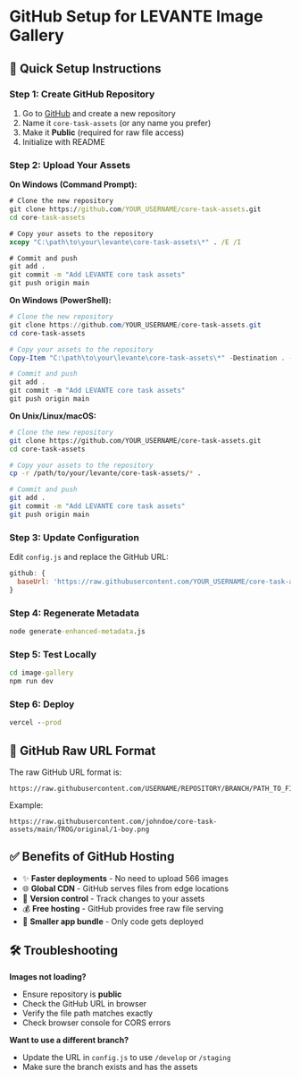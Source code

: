 # GitHub Setup for LEVANTE Image Gallery

## 🚀 Quick Setup Instructions

### Step 1: Create GitHub Repository
1. Go to [GitHub](https://github.com) and create a new repository
2. Name it `core-task-assets` (or any name you prefer)
3. Make it **Public** (required for raw file access)
4. Initialize with README

### Step 2: Upload Your Assets

**On Windows (Command Prompt):**
```cmd
# Clone the new repository
git clone https://github.com/YOUR_USERNAME/core-task-assets.git
cd core-task-assets

# Copy your assets to the repository
xcopy "C:\path\to\your\levante\core-task-assets\*" . /E /I

# Commit and push
git add .
git commit -m "Add LEVANTE core task assets"
git push origin main
```

**On Windows (PowerShell):**
```powershell
# Clone the new repository
git clone https://github.com/YOUR_USERNAME/core-task-assets.git
cd core-task-assets

# Copy your assets to the repository
Copy-Item "C:\path\to\your\levante\core-task-assets\*" -Destination . -Recurse

# Commit and push
git add .
git commit -m "Add LEVANTE core task assets"
git push origin main
```

**On Unix/Linux/macOS:**
```bash
# Clone the new repository
git clone https://github.com/YOUR_USERNAME/core-task-assets.git
cd core-task-assets

# Copy your assets to the repository
cp -r /path/to/your/levante/core-task-assets/* .

# Commit and push
git add .
git commit -m "Add LEVANTE core task assets"
git push origin main
```

### Step 3: Update Configuration
Edit `config.js` and replace the GitHub URL:

```javascript
github: {
  baseUrl: 'https://raw.githubusercontent.com/YOUR_USERNAME/core-task-assets/main',
}
```

### Step 4: Regenerate Metadata
```cmd
node generate-enhanced-metadata.js
```

### Step 5: Test Locally
```cmd
cd image-gallery
npm run dev
```

### Step 6: Deploy
```cmd
vercel --prod
```

## 🔗 GitHub Raw URL Format

The raw GitHub URL format is:
```
https://raw.githubusercontent.com/USERNAME/REPOSITORY/BRANCH/PATH_TO_FILE
```

Example:
```
https://raw.githubusercontent.com/johndoe/core-task-assets/main/TROG/original/1-boy.png
```

## ✅ Benefits of GitHub Hosting

- ✨ **Faster deployments** - No need to upload 566 images
- 🌐 **Global CDN** - GitHub serves files from edge locations
- 🔄 **Version control** - Track changes to your assets
- 💰 **Free hosting** - GitHub provides free raw file serving
- 📱 **Smaller app bundle** - Only code gets deployed

## 🛠 Troubleshooting

**Images not loading?**
- Ensure repository is **public**
- Check the GitHub URL in browser
- Verify the file path matches exactly
- Check browser console for CORS errors

**Want to use a different branch?**
- Update the URL in `config.js` to use `/develop` or `/staging`
- Make sure the branch exists and has the assets 